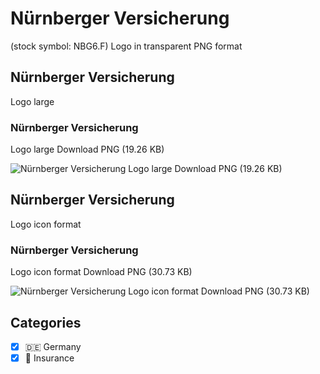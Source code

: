 # Nürnberger Versicherung
 (stock symbol: NBG6.F) Logo in transparent PNG format

## Nürnberger Versicherung
 Logo large

### Nürnberger Versicherung
 Logo large Download PNG (19.26 KB)

![Nürnberger Versicherung
 Logo large Download PNG (19.26 KB)](/img/orig/NBG6.F_BIG-ecca889c.png)

## Nürnberger Versicherung
 Logo icon format

### Nürnberger Versicherung
 Logo icon format Download PNG (30.73 KB)

![Nürnberger Versicherung
 Logo icon format Download PNG (30.73 KB)](/img/orig/NBG6.F-5c237f82.png)



## Categories
- [x] 🇩🇪 Germany
- [x] 🏦 Insurance
